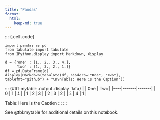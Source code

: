 ```yaml
---
title: "Pandas"
format:
  html:
    keep-md: true
---
```




::: {.cell .code}
``` {.python}
import pandas as pd
from tabulate import tabulate
from IPython.display import Markdown, display

d = {'one' : [1., 2., 3., 4.],
     'two' : [4., 3., 2., 1.]}
df = pd.DataFrame(d)
display(Markdown(tabulate(df, headers=["One", "Two"], tablefmt="github") + "\n\nTable: Here is the Caption"))
```

::: {#tbl:mytable .output .display_data}
|    |   One |   Two |
|----|-------|-------|
|  0 |     1 |     4 |
|  1 |     2 |     3 |
|  2 |     3 |     2 |
|  3 |     4 |     1 |

Table: Here is the Caption
:::
:::

See @tbl:mytable for additional details on this notebook.


